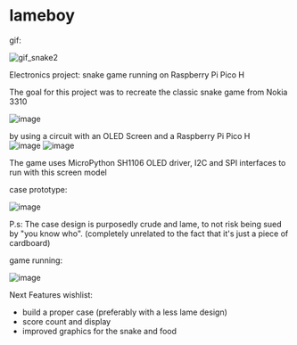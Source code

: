 # lameboy

gif:

![gif_snake2](https://github.com/a-faria/lameboy/assets/122120022/0bc5bfb0-e0e5-4353-b35a-0f901e89b50d)

Electronics project: snake game running on Raspberry Pi Pico H

The goal for this project was to recreate the classic snake game from Nokia 3310 

![image](https://github.com/a-faria/lameboy/assets/122120022/b3324c41-4a7c-4b84-b2eb-e88a93545142)

by using a circuit with an OLED Screen and a Raspberry Pi Pico H <br>
![image](https://github.com/a-faria/lameboy/assets/122120022/f21fb08c-9445-4e35-90c0-d3b8a915e388)
![image](https://github.com/a-faria/lameboy/assets/122120022/627bb0e8-a2fb-4c4e-b32e-cad3c7380b94)


The game uses MicroPython SH1106 OLED driver, I2C and SPI interfaces to run with this screen model


case prototype:

 ![image](https://github.com/a-faria/lameboy/assets/122120022/4ae47e8c-6fee-410d-8ab5-e36f03c1f314)
 
P.s: The case design is purposedly crude and lame, to not risk being sued by "you know who".
(completely unrelated to the fact that it's just a piece of cardboard)

game running:

![image](https://github.com/a-faria/lameboy/assets/122120022/2fea7941-7eaf-476c-83e2-176710f5fb16)



Next Features wishlist: <be>
* build a proper case (preferably with a less lame design)<br>
* score count and display<br>
* improved graphics for the snake and food
